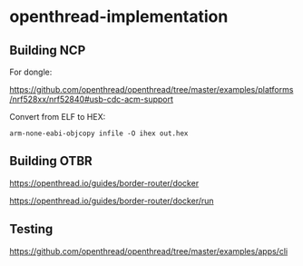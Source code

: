 # openthread-implementation

## Building NCP

For dongle:

https://github.com/openthread/openthread/tree/master/examples/platforms/nrf528xx/nrf52840#usb-cdc-acm-support

Convert from ELF to HEX:

`arm-none-eabi-objcopy infile -O ihex out.hex`

## Building OTBR

https://openthread.io/guides/border-router/docker

https://openthread.io/guides/border-router/docker/run

## Testing

https://github.com/openthread/openthread/tree/master/examples/apps/cli
